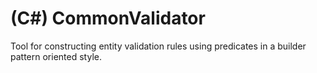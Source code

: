# (C#) CommonValidator
Tool for constructing entity validation rules using predicates in a builder pattern oriented style.
